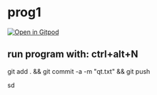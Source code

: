 # prog1

[![Open in Gitpod](https://gitpod.io/button/open-in-gitpod.svg)](https://gitpod.io/#https://github.com/barni363hun/prog1)

## run program with: ctrl+alt+N

git add . && git commit -a -m "qt.txt" && git push

sd
